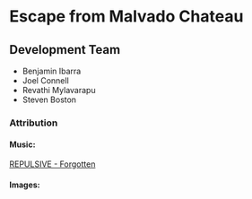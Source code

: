 # Escape from Malvado Chateau

## Development Team 

  * Benjamin Ibarra
  * Joel Connell
  * Revathi Mylavarapu
  * Steven Boston












### Attribution
#### Music: 
[REPULSIVE - Forgotten](https://www.youtube.com/watch?v=pc2MbqAFf7U)

#### Images: 

